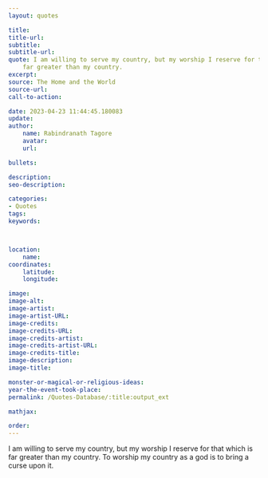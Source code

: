 ```yaml
---
layout: quotes

title:
title-url:
subtitle:
subtitle-url:
quote: I am willing to serve my country, but my worship I reserve for that which is
    far greater than my country.
excerpt:
source: The Home and the World
source-url:
call-to-action:

date: 2023-04-23 11:44:45.180083
update:
author:
    name: Rabindranath Tagore
    avatar:
    url:

bullets:

description:
seo-description:

categories:
- Quotes
tags:
keywords:



location:
    name:
coordinates:
    latitude:
    longitude:

image:
image-alt:
image-artist:
image-artist-URL:
image-credits:
image-credits-URL:
image-credits-artist:
image-credits-artist-URL:
image-credits-title:
image-description:
image-title:

monster-or-magical-or-religious-ideas:
year-the-event-took-place:
permalink: /Quotes-Database/:title:output_ext

mathjax:

order:
---
```

I am willing to serve my country, but my worship I reserve for that which is far greater than my country. To worship my country as a god is to bring a curse upon it.